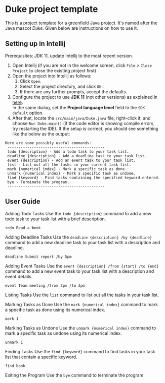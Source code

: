 # Duke project template

This is a project template for a greenfield Java project. It's named after the Java mascot _Duke_. Given below are instructions on how to use it.

## Setting up in Intellij

Prerequisites: JDK 11, update Intellij to the most recent version.

1. Open Intellij (if you are not in the welcome screen, click `File` > `Close Project` to close the existing project first)
1. Open the project into Intellij as follows:
   1. Click `Open`.
   1. Select the project directory, and click `OK`.
   1. If there are any further prompts, accept the defaults.
1. Configure the project to use **JDK 11** (not other versions) as explained in [here](https://www.jetbrains.com/help/idea/sdk.html#set-up-jdk).<br>
   In the same dialog, set the **Project language level** field to the `SDK default` option.
3. After that, locate the `src/main/java/Duke.java` file, right-click it, and choose `Run Duke.main()` (if the code editor is showing compile errors, try restarting the IDE). If the setup is correct, you should see something like the below as the output:

```
Here are some possibly useful commands:
 --------------------------------------------
 todo {description} - Add a todo task to your task list.
 deadline {description} - Add a deadline task to your task list.
 event {description} - Add an event task to your task list.
 list - List out all the tasks in your current task list.
 mark {numerical index} - Mark a specific task as done.
 unmark {numerical index} - Mark a specific task as undone.
 find {keyword} - Find tasks containing the specified keyword entered.
 bye - Terminate the program.
 --------------------------------------------
```

## User Guide
Adding Todo Tasks
Use the `todo {description}` command to add a new todo task to your task list with a brief description.
```
todo Read a book
```

Adding Deadline Tasks
Use the `deadline {description} /by {deadline}` command to add a new deadline task to your task list with a description and deadline.
```
deadline Submit report /by 5pm
```

Adding Event Tasks
Use the `event {description} /from {start} /to {end}` command to add a new event task to your task list with a description and event details.
```
event Team meeting /from 2pm /to 3pm
```

Listing Tasks
Use the `list` command to list out all the tasks in your task list.

Marking Tasks as Done
Use the `mark {numerical index}` command to mark a specific task as done using its numerical index.
```
mark 1
```

Marking Tasks as Undone
Use the `unmark {numerical index}` command to mark a specific task as undone using its numerical index.
```
unmark 1
```

Finding Tasks
Use the `find {keyword}` command to find tasks in your task list that contain a specific keyword.
```
find book
```

Exiting the Program
Use the `bye` command to terminate the program.
